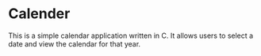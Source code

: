 # Calender
This is a simple calendar application written in C. It allows users to select a date and view the calendar for that year.
